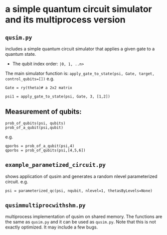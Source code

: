 # a simple quantum circuit simulator and its multiprocess version
## ``qusim.py`` 
includes a simple quantum circuit simulator that applies a given gate to a quantum state.

- The qubit index order: ``|0, 1, ..n>``

The main simulator function is: 
``apply_gate_to_state(psi, Gate, target, control_qubits=[])``
e.g.
```
Gate = ry(theta)# a 2x2 matrix

psi1 = apply_gate_to_state(psi, Gate, 3, [1,2])
```
## Measurement of qubits: 
```
prob_of_qubits(psi, qubits)
prob_of_a_qubit(psi,qubit)
```
e.g.
```
qporbs = prob_of_a_qubit(psi,4)
qporbs = prob_of_qubits(psi,[4,5,6])
```

## ``example_parametized_circuit.py``

 shows application of qusim and generates a random nlevel parameterized circuit.
e.g. 
```
psi = parameterized_qc(psi, nqubit, nlevel=1, thetasByLevels=None)
```

## ``qusimmultiprocwithshm.py``
multiprocess implementation of qusim on shared memory. The functions are the same as ``qusim.py`` and it can be used as ``qusim.py``.
Note that this is not exactly optimized. It may include a few bugs. 

